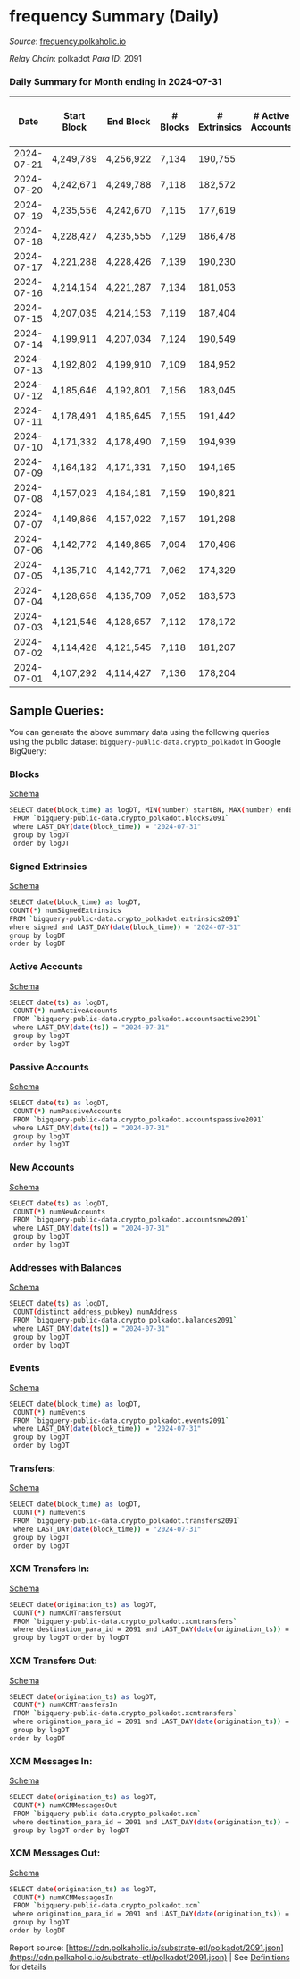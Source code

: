 # frequency Summary (Daily)

_Source_: [frequency.polkaholic.io](https://frequency.polkaholic.io)

*Relay Chain*: polkadot
*Para ID*: 2091



### Daily Summary for Month ending in 2024-07-31


| Date    | Start Block | End Block | # Blocks | # Extrinsics | # Active Accounts | # Passive Accounts | # New Accounts | # Addresses | # Events  | # Transfers ($USD) | # XCM Transfers In ($USD) | # XCM Transfers Out ($USD) | # XCM In | # XCM Out | Issues |
|---------|-------------|-----------|----------|--------------|-------------------|--------------------|----------------|-------------|-----------|--------------------|---------------------------|----------------------------|----------|-----------|--------|
| 2024-07-21 | 4,249,789 | 4,256,922 | 7,134 | 190,755 |  |  |  | 205 | 972,019 |   |   |   |  |  |  |
| 2024-07-20 | 4,242,671 | 4,249,788 | 7,118 | 182,572 |  |  |  | 205 | 933,231 |   |   |   |  |  |  |
| 2024-07-19 | 4,235,556 | 4,242,670 | 7,115 | 177,619 |  |  |  | 205 | 910,222 |   |   |   |  |  |  |
| 2024-07-18 | 4,228,427 | 4,235,555 | 7,129 | 186,478 |  |  |  | 205 | 953,756 |   |   |   |  |  |  |
| 2024-07-17 | 4,221,288 | 4,228,426 | 7,139 | 190,230 |  |  |  | 205 | 971,825 | 1  |   |   |  |  |  |
| 2024-07-16 | 4,214,154 | 4,221,287 | 7,134 | 181,053 |  |  |  | 205 | 925,571 | 1  |   |   |  |  |  |
| 2024-07-15 | 4,207,035 | 4,214,153 | 7,119 | 187,404 |  |  |  | 204 | 956,458 |   |   |   |  |  |  |
| 2024-07-14 | 4,199,911 | 4,207,034 | 7,124 | 190,549 |  |  |  | 204 | 969,800 |   |   |   |  |  |  |
| 2024-07-13 | 4,192,802 | 4,199,910 | 7,109 | 184,952 |  |  |  | 204 | 944,265 | 2  |   |   |  |  |  |
| 2024-07-12 | 4,185,646 | 4,192,801 | 7,156 | 183,045 |  |  |  | 202 | 934,817 | 5  |   |   |  |  |  |
| 2024-07-11 | 4,178,491 | 4,185,645 | 7,155 | 191,442 |  |  |  | 197 | 973,753 | 7  |   |   |  |  |  |
| 2024-07-10 | 4,171,332 | 4,178,490 | 7,159 | 194,939 |  |  |  | 190 | 995,698 | 12  |   |   |  |  |  |
| 2024-07-09 | 4,164,182 | 4,171,331 | 7,150 | 194,165 |  |  |  |  | 992,294 |   |   |   |  |  |  |
| 2024-07-08 | 4,157,023 | 4,164,181 | 7,159 | 190,821 |  |  |  |  | 976,095 | 7  |   |   |  |  |  |
| 2024-07-07 | 4,149,866 | 4,157,022 | 7,157 | 191,298 |  |  |  |  | 978,828 |   |   |   |  |  |  |
| 2024-07-06 | 4,142,772 | 4,149,865 | 7,094 | 170,496 |  |  |  |  | 875,893 |   |   |   |  |  |  |
| 2024-07-05 | 4,135,710 | 4,142,771 | 7,062 | 174,329 |  |  |  |  | 896,995 |   |   |   |  |  |  |
| 2024-07-04 | 4,128,658 | 4,135,709 | 7,052 | 183,573 |  |  |  |  | 947,254 |   |   |   |  |  |  |
| 2024-07-03 | 4,121,546 | 4,128,657 | 7,112 | 178,172 |  |  |  |  | 933,771 |   |   |   |  |  |  |
| 2024-07-02 | 4,114,428 | 4,121,545 | 7,118 | 181,207 |  |  |  |  | 933,755 |   |   |   |  |  |  |
| 2024-07-01 | 4,107,292 | 4,114,427 | 7,136 | 178,204 |  |  |  |  | 910,575 |   |   |   |  |  |  |

## Sample Queries:
You can generate the above summary data using the following queries using the public dataset `bigquery-public-data.crypto_polkadot` in Google BigQuery:


### Blocks 

[Schema](https://github.com/colorfulnotion/substrate-etl/blob/main/schema/blocks.json)

```bash
SELECT date(block_time) as logDT, MIN(number) startBN, MAX(number) endBN, COUNT(*) numBlocks 
 FROM `bigquery-public-data.crypto_polkadot.blocks2091`  
 where LAST_DAY(date(block_time)) = "2024-07-31" 
 group by logDT 
 order by logDT
```

### Signed Extrinsics 

[Schema](https://github.com/colorfulnotion/substrate-etl/blob/main/schema/extrinsics.json)

```bash
SELECT date(block_time) as logDT, 
COUNT(*) numSignedExtrinsics 
FROM `bigquery-public-data.crypto_polkadot.extrinsics2091`  
where signed and LAST_DAY(date(block_time)) = "2024-07-31" 
group by logDT 
order by logDT
```

### Active Accounts 

[Schema](https://github.com/colorfulnotion/substrate-etl/blob/main/schema/accountsactive.json)

```bash
SELECT date(ts) as logDT, 
 COUNT(*) numActiveAccounts 
 FROM `bigquery-public-data.crypto_polkadot.accountsactive2091` 
 where LAST_DAY(date(ts)) = "2024-07-31" 
 group by logDT 
 order by logDT
```

### Passive Accounts 

[Schema](https://github.com/colorfulnotion/substrate-etl/blob/main/schema/accountspassive.json)

```bash
SELECT date(ts) as logDT, 
 COUNT(*) numPassiveAccounts 
 FROM `bigquery-public-data.crypto_polkadot.accountspassive2091` 
 where LAST_DAY(date(ts)) = "2024-07-31" 
 group by logDT 
 order by logDT
```

### New Accounts 

[Schema](https://github.com/colorfulnotion/substrate-etl/blob/main/schema/accountsnew.json)

```bash
SELECT date(ts) as logDT, 
 COUNT(*) numNewAccounts 
 FROM `bigquery-public-data.crypto_polkadot.accountsnew2091` 
 where LAST_DAY(date(ts)) = "2024-07-31" 
 group by logDT
 order by logDT
```

### Addresses with Balances 

[Schema](https://github.com/colorfulnotion/substrate-etl/blob/main/schema/balances.json)

```bash
SELECT date(ts) as logDT,
 COUNT(distinct address_pubkey) numAddress 
 FROM `bigquery-public-data.crypto_polkadot.balances2091` 
 where LAST_DAY(date(ts)) = "2024-07-31" 
 group by logDT 
 order by logDT
```

### Events 

[Schema](https://github.com/colorfulnotion/substrate-etl/blob/main/schema/events.json)

```bash
SELECT date(block_time) as logDT, 
 COUNT(*) numEvents 
 FROM `bigquery-public-data.crypto_polkadot.events2091` 
 where LAST_DAY(date(block_time)) = "2024-07-31" 
 group by logDT 
 order by logDT
```

### Transfers:

[Schema](https://github.com/colorfulnotion/substrate-etl/blob/main/schema/transfers.json)

```bash
SELECT date(block_time) as logDT, 
 COUNT(*) numEvents 
 FROM `bigquery-public-data.crypto_polkadot.transfers2091` 
 where LAST_DAY(date(block_time)) = "2024-07-31" 
 group by logDT 
 order by logDT
```

### XCM Transfers In: 

[Schema](https://github.com/colorfulnotion/substrate-etl/blob/main/schema/xcmtransfers.json)

```bash
SELECT date(origination_ts) as logDT, 
 COUNT(*) numXCMTransfersOut 
 FROM `bigquery-public-data.crypto_polkadot.xcmtransfers` 
 where destination_para_id = 2091 and LAST_DAY(date(origination_ts)) = "2024-07-31" 
 group by logDT order by logDT
```

### XCM Transfers Out: 

[Schema](https://github.com/colorfulnotion/substrate-etl/blob/main/schema/xcmtransfers.json)

```bash
SELECT date(origination_ts) as logDT, 
 COUNT(*) numXCMTransfersIn 
 FROM `bigquery-public-data.crypto_polkadot.xcmtransfers` 
 where origination_para_id = 2091 and LAST_DAY(date(origination_ts)) = "2024-07-31" 
 group by logDT 
order by logDT
```

### XCM Messages In: 

[Schema](https://github.com/colorfulnotion/substrate-etl/blob/main/schema/xcm.json)

```bash
SELECT date(origination_ts) as logDT, 
 COUNT(*) numXCMMessagesOut 
 FROM `bigquery-public-data.crypto_polkadot.xcm` 
 where destination_para_id = 2091 and LAST_DAY(date(origination_ts)) = "2024-07-31" 
 group by logDT order by logDT
```

### XCM Messages Out: 

[Schema](https://github.com/colorfulnotion/substrate-etl/blob/main/schema/xcm.json)

```bash
SELECT date(origination_ts) as logDT, 
 COUNT(*) numXCMMessagesIn 
 FROM `bigquery-public-data.crypto_polkadot.xcm` 
 where origination_para_id = 2091 and LAST_DAY(date(origination_ts)) = "2024-07-31" 
 group by logDT 
order by logDT
```


Report source: [https://cdn.polkaholic.io/substrate-etl/polkadot/2091.json](https://cdn.polkaholic.io/substrate-etl/polkadot/2091.json) | See [Definitions](/DEFINITIONS.md) for details
